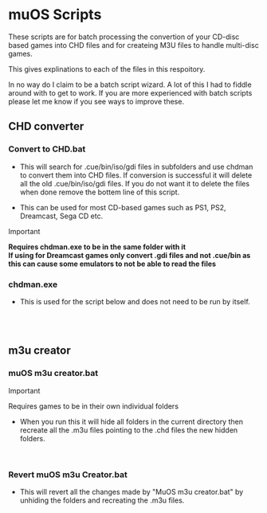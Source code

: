 # muOS Scripts
These scripts are for batch processing the convertion of your CD-disc based games into CHD files and for createing M3U files to handle multi-disc games. 

This gives explinations to each of the files in this respoitory.

In no way do I claim to be a batch script wizard. A lot of this I had to fiddle around with to get to work. If you are more experienced with batch scripts please let me know if you see ways to improve these.  

## CHD converter


### Convert to CHD.bat

+ This will search for .cue/bin/iso/gdi files in subfolders and use chdman to convert them into CHD files. 
If conversion is successful it will delete all the old .cue/bin/iso/gdi files. If you do not want it to delete the files when done remove the bottem line of this script. 

+ This can be used for most CD-based games such as PS1, PS2, Dreamcast, Sega CD etc.

>[!IMPORTANT]
>**Requires chdman.exe to be in the same folder with it**<br />
>**If using for Dreamcast games only convert .gdi files and not .cue/bin as this can cause some emulators to not be able to read the files**<br />


### chdman.exe

+ This is used for the script below and does not need to be run by itself.

<br />
<br />

## m3u creator


### muOS m3u creator.bat
>[!IMPORTANT]
>Requires games to be in their own individual folders
+ When you run this it will hide all folders in the current directory then recreate all the .m3u files pointing to the .chd files the new hidden folders.

<br />

### Revert muOS m3u Creator.bat

+ This will revert all the changes made by "MuOS m3u creator.bat" by unhiding the folders and recreating the .m3u files.


